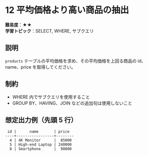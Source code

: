 # 12 平均価格より高い商品の抽出

**難易度**：★★  
**学習トピック**：SELECT, WHERE, サブクエリ

## 説明
`products` テーブルの平均価格を求め、その平均価格を上回る商品の id、name、price を取得してください。

## 制約
* WHERE 内でサブクエリを使用すること
* GROUP BY、HAVING、JOIN などの追加句は使用しないこと

## 想定出力例（先頭 5 行）
 
```
 id |      name       | price  
----+-----------------+--------
  4 | 4K Monitor      |  85000
  5 | High-end Laptop | 240000
  8 | Smartphone      |  98000
```

